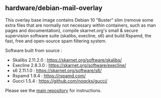 ## hardware/debian-mail-overlay

This overlay base image contains Debian 10 "Buster" slim (remove some extra files that are normally not necessary within containers, such as man pages and documentation), compile skarnet.org's small & secure supervision software suite (skalibs, execline, s6) and build Rspamd, the fast, free and open-source spam filtering system.

Software built from source :

* Skalibs 2.11.2.0 : https://skarnet.org/software/skalibs/
* Execline 2.8.3.0 : https://skarnet.org/software/execline/
* s6 2.11.1.0 : https://skarnet.org/software/s6/
* Rspamd 1.9.4 : https://rspamd.com/
* Gucci 1.5.4 : https://github.com/noqcks/gucci/

Please see the [main repository](https://github.com/hardware/mailserver) for instructions.
